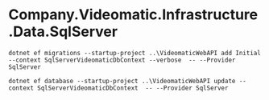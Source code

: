 # Company.Videomatic.Infrastructure.Data.SqlServer

```
dotnet ef migrations --startup-project ..\VideomaticWebAPI add Initial --context SqlServerVideomaticDbContext --verbose  -- --Provider SqlServer
```


```
dotnet ef database --startup-project ..\VideomaticWebAPI update --context SqlServerVideomaticDbContext  -- --Provider SqlServer
```